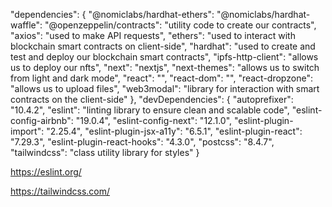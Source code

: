  "dependencies": {
    "@nomiclabs/hardhat-ethers": 
    "@nomiclabs/hardhat-waffle": 
    "@openzeppelin/contracts": "utility code to create our contracts",
    "axios": "used to make API requests",
    "ethers": "used to interact with blockchain smart contracts on client-side",
    "hardhat": "used to create and test and deploy our blockchain smart contracts",
    "ipfs-http-client": "allows us to deploy our nfts",
    "next": "nextjs",
    "next-themes": "allows us to switch from light and dark mode",
    "react": "",
    "react-dom": "",
    "react-dropzone": "allows us to upload files",
    "web3modal": "library for interaction with smart contracts on the client-side"
  },
  "devDependencies": {
    "autoprefixer": "10.4.2",
    "eslint": "linting library to ensure clean and scalable code",
    "eslint-config-airbnb": "19.0.4",
    "eslint-config-next": "12.1.0",
    "eslint-plugin-import": "2.25.4",
    "eslint-plugin-jsx-a11y": "6.5.1",
    "eslint-plugin-react": "7.29.3",
    "eslint-plugin-react-hooks": "4.3.0",
    "postcss": "8.4.7",
    "tailwindcss": "class utility library for styles"
  }

  https://eslint.org/

  https://tailwindcss.com/ 
  